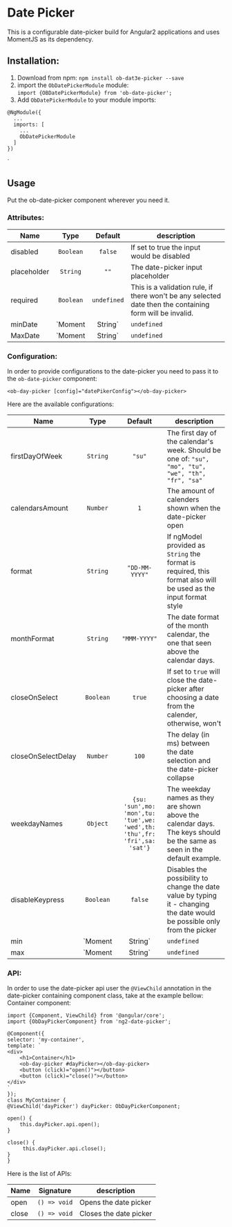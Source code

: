 # Date Picker
This is a configurable date-picker build for Angular2 applications and uses MomentJS as its dependency.  

## Installation:
1. Download from npm:
`npm install ob-dat3e-picker --save`  
2. import the `ObDatePickerModule` module:  
 `import {OBDatePickerModule} from 'ob-date-picker';`  
 3. Add `ObDatePickerModule` to your module imports:  
 ```
 @NgModule({
   ...
   imports: [
     ...
     ObDatePickerModule
   ]
 })
```
`
## Usage
Put the ob-date-picker component wherever you need it.


### Attributes:  

| Name                 | Type             | Default                                                                   | description                                                                                                                                                                                           |
|----------------------|:----------------:|:------------------------------------------------------------------------:|--------------------------------------------------------------------------------------------------------------------------------------------------------------------------------------------------------|
| disabled             | `Boolean`        | `false`                                                                  | If set to true the input would be disabled                                                                                                                                                             |
| placeholder          | `String`         | `""`                                                                     | The date-picker input placeholder                                                                                                                                                                      |
| required             | `Boolean`        | `undefined`                                                              | This is a validation rule, if there won't be any selected date then the containing form will be invalid.                                                                                               |
| minDate              | `Moment|String`  | `undefined`                                                              | This is a validation rule, if the selected date will be before `minDate` the containing form will be invalid. Note: if provided as string format configuration should be provided in the config object |
| MaxDate              | `Moment|String`  | `undefined`                                                              | This is a validation rule, if the selected date will be after `MaxDate` the containing form will be invalid. Note: if provided as string format configuration should be provided in the config object  | 


### Configuration:  
In order to provide configurations to the date-picker you need to pass it to the `ob-date-picker` component:  
```
<ob-day-picker [config]="datePikerConfig"></ob-day-picker>
```
Here are the available configurations:  

| Name                 | Type            | Default                                                                   | description                                                                                                                                                                                                                |
|----------------------|:---------------:|:-------------------------------------------------------------------------:|----------------------------------------------------------------------------------------------------------------------------------------------------------------------------------------------------------------------------|
| firstDayOfWeek       | `String`        | `"su"`                                                                    | The first day of the calendar's week. Should be one of: `"su", "mo", "tu", "we", "th", "fr", "sa"`                                                                                                                         |
| calendarsAmount      | `Number`        | `1`                                                                       | The amount of calenders shown when the date-picker open                                                                                                                                                                    |
| format               | `String`        | `"DD-MM-YYYY"`                                                            | If ngModel provided as `String` the format is required, this format also will be used as the input format style                                                                                                            |
| monthFormat          | `String`        | `"MMM-YYYY"`                                                              | The date format of the month calendar, the one that seen above the calendar days.                                                                                                                                          |
| closeOnSelect        | `Boolean`       | `true`                                                                    | If set to `true` will close the date-picker after choosing a date from the calender, otherwise, won't                                                                                                                      |
| closeOnSelectDelay   | `Number`        | `100`                                                                     | The delay (in ms) between the date selection and the date-picker collapse                                                                                                                                                  |
| weekdayNames         | `Object`        | `{su: 'sun',mo: 'mon',tu: 'tue',we: 'wed',th: 'thu',fr: 'fri',sa: 'sat'}` | The weekday names as they are shown above the calendar days. The keys should be the same as seen in the default example.                                                                                                   |
| disableKeypress      | `Boolean`       | `false`                                                                   | Disables the possibility to change the date value by typing it - changing the date would be possible only from the picker                                                                                                  |
| min                  | `Moment|String` | `undefined`                                                               | Disables all dates (on the date-picker) that are set to before the `min`, note that if invalid date would be set by the input then the date picker value would be the min date but the input will show the user typed date |
| max                  | `Moment|String` | `undefined`                                                               | Disables all dates (on the date-picker) that are set to after the `max`, note that if invalid date would be set by the input then the date picker value would be the max date but the input will show the user typed date  |

### API:
In order to use the date-picker api user the `@ViewChild` annotation in the date-picker containing component class, take at the example bellow:  
Container component:
```
import {Component, ViewChild} from '@angular/core';
import {ObDayPickerComponent} from 'ng2-date-picker';

@Component({
selector: 'my-container',
template: `
<div>
    <h1>Container</h1>
    <ob-day-picker #dayPicker></ob-day-picker>
    <button (click)="open()"></button>
    <button (click)="close()"></button>
</div>
`
});
class MyContainer {
@ViewChild('dayPicker') dayPicker: ObDayPickerComponent;

open() {
    this.dayPicker.api.open();
}
 
close() {
     this.dayPicker.api.close();
} 
}
```
Here is the list of APIs:  

| Name                 | Signature       | description            |
|----------------------|:---------------:|------------------------|
| open                 | `() => void`    | Opens the date picker  |
| close                | `() => void`    | Closes the date picker |